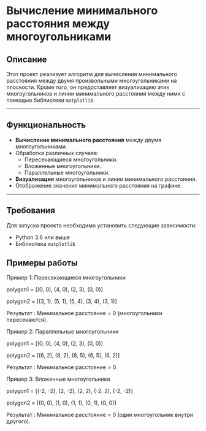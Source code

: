 # Вычисление минимального расстояния между многоугольниками

## Описание
Этот проект реализует алгоритм для вычисления минимального расстояния между двумя произвольными многоугольниками на плоскости. Кроме того, он предоставляет визуализацию этих многоугольников и линии минимального расстояния между ними с помощью библиотеки `matplotlib`.

---

## Функциональность
- **Вычисление минимального расстояния** между двумя многоугольниками.
- Обработка различных случаев:
  - Пересекающиеся многоугольники.
  - Вложенные многоугольники.
  - Параллельные многоугольники.
- **Визуализация** многоугольников и линии минимального расстояния.
- Отображение значения минимального расстояния на графике.

---

## Требования
Для запуска проекта необходимо установить следующие зависимости:
- Python 3.6 или выше
- Библиотека `matplotlib`

## Примеры работы
Пример 1: Пересекающиеся многоугольники

polygon1 = [(0, 0), (4, 0), (2, 3), (0, 0)]

polygon2 = [(3, 1), (5, 1), (5, 4), (3, 4), (3, 1)]

Результат : Минимальное расстояние = 0 (многоугольники пересекаются).


Пример 2: Параллельные многоугольники

polygon1 = [(0, 0), (4, 0), (2, 3), (0, 0)]

polygon2 = [(6, 2), (8, 2), (8, 5), (6, 5), (6, 2)]

Результат : Минимальное расстояние > 0.


Пример 3: Вложенные многоугольники

polygon1 = [(-2, -2), (2, -2), (2, 2), (-2, 2), (-2, -2)]

polygon2 = [(0, 0), (1, 0), (1, 1), (0, 1), (0, 0)]

Результат : Минимальное расстояние = 0 (один многоугольник внутри другого).
